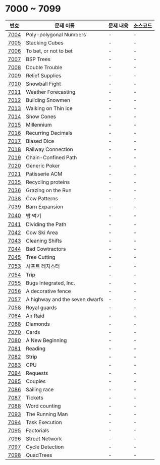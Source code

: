 # 7000 ~ 7099

번호 | 문제 이름 | 문제 내용 | 소스코드
--- | --- | --- | ---
[7004](https://www.acmicpc.net/problem/7004) | Poly-polygonal Numbers | - | -
[7005](https://www.acmicpc.net/problem/7005) | Stacking Cubes | - | -
[7006](https://www.acmicpc.net/problem/7006) | To bet, or not to bet | - | -
[7007](https://www.acmicpc.net/problem/7007) | BSP Trees | - | -
[7008](https://www.acmicpc.net/problem/7008) | Double Trouble | - | -
[7009](https://www.acmicpc.net/problem/7009) | Relief Supplies | - | -
[7010](https://www.acmicpc.net/problem/7010) | Snowball Fight | - | -
[7011](https://www.acmicpc.net/problem/7011) | Weather Forecasting | - | -
[7012](https://www.acmicpc.net/problem/7012) | Building Snowmen | - | -
[7013](https://www.acmicpc.net/problem/7013) | Walking on Thin Ice | - | -
[7014](https://www.acmicpc.net/problem/7014) | Snow Cones | - | -
[7015](https://www.acmicpc.net/problem/7015) | Millennium | - | -
[7016](https://www.acmicpc.net/problem/7016) | Recurring Decimals | - | -
[7017](https://www.acmicpc.net/problem/7017) | Biased Dice | - | -
[7018](https://www.acmicpc.net/problem/7018) | Railway Connection | - | -
[7019](https://www.acmicpc.net/problem/7019) | Chain-Confined Path | - | -
[7020](https://www.acmicpc.net/problem/7020) | Generic Poker | - | -
[7021](https://www.acmicpc.net/problem/7021) | Patisserie ACM | - | -
[7035](https://www.acmicpc.net/problem/7035) | Recycling proteins | - | -
[7036](https://www.acmicpc.net/problem/7036) | Grazing on the Run | - | -
[7038](https://www.acmicpc.net/problem/7038) | Cow Patterns | - | -
[7039](https://www.acmicpc.net/problem/7039) | Barn Expansion | - | -
[7040](https://www.acmicpc.net/problem/7040) | 밥 먹기 | - | -
[7041](https://www.acmicpc.net/problem/7041) | Dividing the Path | - | -
[7042](https://www.acmicpc.net/problem/7042) | Cow Ski Area | - | -
[7043](https://www.acmicpc.net/problem/7043) | Cleaning Shifts | - | -
[7044](https://www.acmicpc.net/problem/7044) | Bad Cowtractors | - | -
[7045](https://www.acmicpc.net/problem/7045) | Tree Cutting | - | -
[7053](https://www.acmicpc.net/problem/7053) | 시프트 레지스터 | - | -
[7054](https://www.acmicpc.net/problem/7054) | Trip | - | -
[7055](https://www.acmicpc.net/problem/7055) | Bugs Integrated, Inc. | - | -
[7056](https://www.acmicpc.net/problem/7056) | A decorative fence | - | -
[7057](https://www.acmicpc.net/problem/7057) | A highway and the seven dwarfs | - | -
[7058](https://www.acmicpc.net/problem/7058) | Royal guards | - | -
[7064](https://www.acmicpc.net/problem/7064) | Air Raid | - | -
[7068](https://www.acmicpc.net/problem/7068) | Diamonds | - | -
[7070](https://www.acmicpc.net/problem/7070) | Cards | - | -
[7080](https://www.acmicpc.net/problem/7080) | A New Beginning | - | -
[7081](https://www.acmicpc.net/problem/7081) | Reading | - | -
[7082](https://www.acmicpc.net/problem/7082) | Strip | - | -
[7083](https://www.acmicpc.net/problem/7083) | CPU | - | -
[7084](https://www.acmicpc.net/problem/7084) | Requests | - | -
[7085](https://www.acmicpc.net/problem/7085) | Couples | - | -
[7086](https://www.acmicpc.net/problem/7086) | Sailing race | - | -
[7087](https://www.acmicpc.net/problem/7087) | Tickets | - | -
[7088](https://www.acmicpc.net/problem/7088) | Word counting | - | -
[7093](https://www.acmicpc.net/problem/7093) | The Running Man | - | -
[7094](https://www.acmicpc.net/problem/7094) | Task Execution | - | -
[7095](https://www.acmicpc.net/problem/7095) | Factorials | - | -
[7096](https://www.acmicpc.net/problem/7096) | Street Network | - | -
[7097](https://www.acmicpc.net/problem/7097) | Cycle Detection | - | -
[7098](https://www.acmicpc.net/problem/7098) | QuadTrees | - | -
